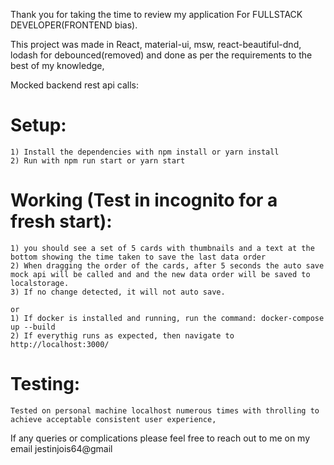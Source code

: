 Thank you for taking the time to review my application For FULLSTACK DEVELOPER(FRONTEND bias).

This project was made in React, material-ui, msw, react-beautiful-dnd, lodash for debounced(removed) and done as per the requirements to the best of my knowledge,

Mocked backend rest api calls:

# Setup:

    1) Install the dependencies with npm install or yarn install
    2) Run with npm run start or yarn start

# Working (Test in incognito for a fresh start):

    1) you should see a set of 5 cards with thumbnails and a text at the bottom showing the time taken to save the last data order
    2) When dragging the order of the cards, after 5 seconds the auto save mock api will be called and and the new data order will be saved to localstorage.
    3) If no change detected, it will not auto save.

    or
    1) If docker is installed and running, run the command: docker-compose up --build
    2) If everythig runs as expected, then navigate to http://localhost:3000/

# Testing:

    Tested on personal machine localhost numerous times with throlling to achieve acceptable consistent user experience,

If any queries or complications please feel free to reach out to me on my email jestinjois64@gmail
